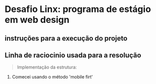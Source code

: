 # Desafio Linx: programa de estágio em web design

## instruções para a execução do projeto

## Linha de raciocinio usada para a resolução

> Implementação da estrutura:

1. Comecei usando o método 'mobile firt'
